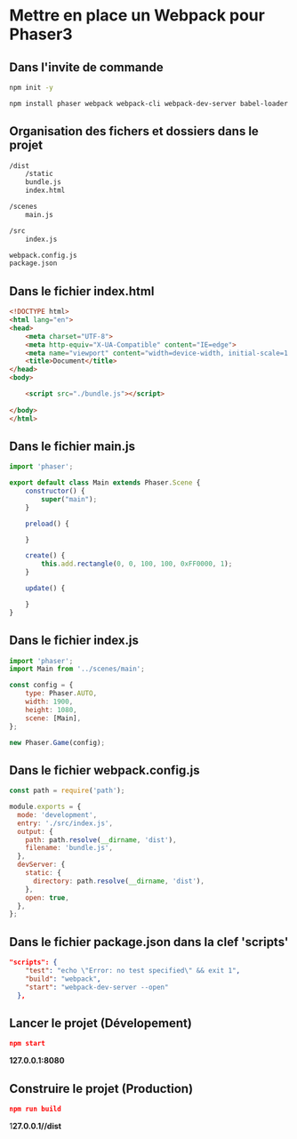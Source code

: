 # Mettre en place un Webpack pour Phaser3

## Dans l'invite de commande
```bash
npm init -y

npm install phaser webpack webpack-cli webpack-dev-server babel-loader @babel/core @babel/preset-env
```

## Organisation des fichers et dossiers dans le projet

```bash
/dist
	/static
	bundle.js
	index.html

/scenes
	main.js

/src
	index.js

webpack.config.js
package.json
```

## Dans le fichier index.html

```html
<!DOCTYPE html>
<html lang="en">
<head>
    <meta charset="UTF-8">
    <meta http-equiv="X-UA-Compatible" content="IE=edge">
    <meta name="viewport" content="width=device-width, initial-scale=1.0">
    <title>Document</title>
</head>
<body>

    <script src="./bundle.js"></script>
    
</body>
</html>
```

## Dans le fichier main.js

```jsx
import 'phaser';

export default class Main extends Phaser.Scene {
    constructor() {
        super("main");
    }

    preload() {

    }

    create() {
        this.add.rectangle(0, 0, 100, 100, 0xFF0000, 1);
    }

    update() {

    }
}
```

## Dans le fichier index.js

```jsx
import 'phaser';
import Main from '../scenes/main';

const config = {
    type: Phaser.AUTO,
    width: 1900,
    height: 1080,
    scene: [Main],
};

new Phaser.Game(config);
```

## Dans le fichier webpack.config.js

```jsx
const path = require('path');

module.exports = {
  mode: 'development',
  entry: './src/index.js',
  output: {
    path: path.resolve(__dirname, 'dist'),
    filename: 'bundle.js',
  },
  devServer: {
    static: {
      directory: path.resolve(__dirname, 'dist'),
    },
    open: true,
  },
};
```

## Dans le fichier package.json dans la clef 'scripts'

```json
"scripts": {
    "test": "echo \"Error: no test specified\" && exit 1",
    "build": "webpack",
    "start": "webpack-dev-server --open"
  },
```

## Lancer le projet (Dévelopement)

```json
npm start
```

**127.0.0.1:8080**

## Construire le projet (Production) 

```json
npm run build
```

1**27.0.0.1/<project name>/dist**